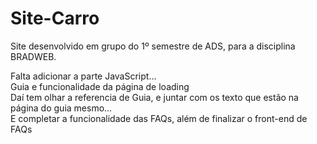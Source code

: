 # Site-Carro
 Site desenvolvido em grupo do 1º semestre de ADS, para a disciplina BRADWEB.

Falta adicionar a parte JavaScript...<br>
Guia e funcionalidade da página de loading<br>
Daí tem olhar a referencia de Guia, e juntar com os texto que estão na página do guia mesmo...<br>
E completar a funcionalidade das FAQs, além de finalizar o front-end de FAQs